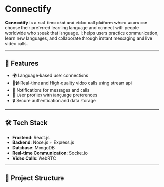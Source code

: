 # Connectify  

**Connectify** is a real-time chat and video call platform where users can choose their preferred learning language and connect with people worldwide who speak that language. It helps users practice communication, learn new languages, and collaborate through instant messaging and live video calls.  

---

## 🚀 Features  
- 🌍 Language-based user connections  
- 💬📹 Real-time and High-quality video calls using stream api
- 🔔 Notifications for messages and calls  
- 👤 User profiles with language preferences  
- 🔒 Secure authentication and data storage  

---

## 🛠️ Tech Stack  
- **Frontend**: React.js  
- **Backend**: Node.js + Express.js  
- **Database**: MongoDB  
- **Real-time Communication**: Socket.io  
- **Video Calls**: WebRTC  

---

## 📂 Project Structure  



<!-- https://connectify-u6g9.onrender.com -->


<!-- <h1 align="center">✨ Fullstack Chat & Video Calling App ✨</h1>

![Demo App](/frontend/public/screenshot-for-readme.png)

Highlights:

- 🌐 Real-time Messaging with Typing Indicators & Reactions
- 📹 1-on-1 and Group Video Calls with Screen Sharing & Recording
- 🔐 JWT Authentication & Protected Routes
- 🌍 Language Exchange Platform with 32 Unique UI Themes
- ⚡ Tech Stack: React + Express + MongoDB + TailwindCSS + TanStack Query
- 🧠 Global State Management with Zustand
- 🚨 Error Handling (Frontend & Backend)
- 🚀 Free Deployment
- 🎯 Built with Scalable Technologies like Stream
- ⏳ And much more!

---

## 🧪 .env Setup

### Backend (`/backend`)

```
PORT=5001
MONGO_URI=your_mongo_uri
STEAM_API_KEY=your_steam_api_key
STEAM_API_SECRET=your_steam_api_secret
JWT_SECRET_KEY=your_jwt_secret
NODE_ENV=development
```

### Frontend (`/frontend`)

```
VITE_STREAM_API_KEY=your_stream_api_key
```

---

## 🔧 Run the Backend

```bash
cd backend
npm install
npm run dev
```

## 💻 Run the Frontend

```bash
cd frontend
npm install
npm run dev
``` -->
